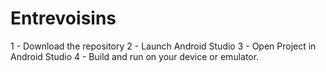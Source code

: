 # Entrevoisins
 
1 - Download the repository
2 - Launch Android Studio 
3 - Open Project in Android Studio 
4 - Build and run on your device or emulator.
